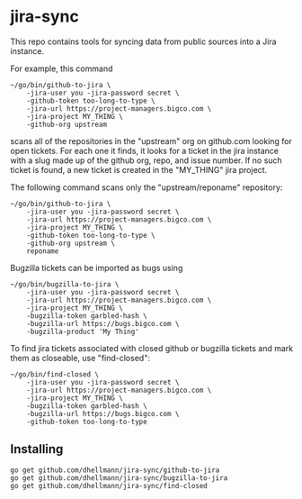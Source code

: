 # jira-sync

This repo contains tools for syncing data from public sources into a
Jira instance.

For example, this command

```
~/go/bin/github-to-jira \
    -jira-user you -jira-password secret \
    -github-token too-long-to-type \
    -jira-url https://project-managers.bigco.com \
    -jira-project MY_THING \
    -github-org upstream
```

scans all of the repositories in the "upstream" org on github.com
looking for open tickets. For each one it finds, it looks for a ticket
in the jira instance with a slug made up of the github org, repo, and
issue number. If no such ticket is found, a new ticket is created in
the "MY_THING" jira project.

The following command scans only the "upstream/reponame" repository:

```
~/go/bin/github-to-jira \
    -jira-user you -jira-password secret \
    -jira-url https://project-managers.bigco.com \
    -jira-project MY_THING \
    -github-token too-long-to-type \
    -github-org upstream \
    reponame
```

Bugzilla tickets can be imported as bugs using

```
~/go/bin/bugzilla-to-jira \
    -jira-user you -jira-password secret \
    -jira-url https://project-managers.bigco.com \
    -jira-project MY_THING \
    -bugzilla-token garbled-hash \
    -bugzilla-url https://bugs.bigco.com \
    -bugzilla-product 'My Thing'
```

To find jira tickets associated with closed github or bugzilla tickets
and mark them as closeable, use "find-closed":

```
~/go/bin/find-closed \
    -jira-user you -jira-password secret \
    -jira-url https://project-managers.bigco.com \
    -jira-project MY_THING \
    -bugzilla-token garbled-hash \
    -bugzilla-url https://bugs.bigco.com \
    -github-token too-long-to-type
```

## Installing

```
go get github.com/dhellmann/jira-sync/github-to-jira
go get github.com/dhellmann/jira-sync/bugzilla-to-jira
go get github.com/dhellmann/jira-sync/find-closed
```
